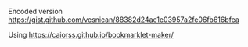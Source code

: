 Encoded version https://gist.github.com/vesnican/88382d24ae1e03957a2fe06fb616bfea

Using https://caiorss.github.io/bookmarklet-maker/
